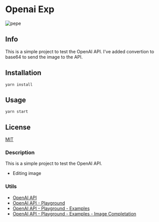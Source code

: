 # Openai Exp

![pepe](https://www.icegif.com/wp-content/uploads/2023/01/icegif-804.gif)

## Info
This is a simple project to test the OpenAI API.
I've added convertion to base64 to send the image to the API.


## Installation
```
yarn install
```
## Usage
```
yarn start
```
## License
[MIT](https://choosealicense.com/licenses/mit/)

### Description
This is a simple project to test the OpenAI API.
- Editing image

### Utils 
- [OpenAI API](https://beta.openai.com/docs/introduction)
- [OpenAI API - Playground](https://beta.openai.com/playground)
- [OpenAI API - Playground - Examples](https://beta.openai.com/examples)
- [OpenAI API - Playground - Examples - Image Completation](https://beta.openai.com/examples/default-image-completion)